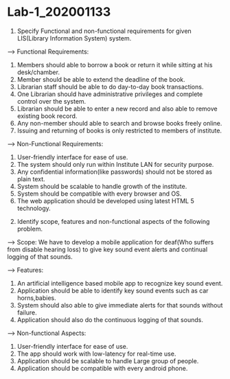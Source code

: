 # Lab-1_202001133

1. Specify Functional and non-functional requirements for given LIS(Library Information System) system.

--> Functional Requirements:

1) Members should able to borrow a book or return it while sitting at his desk/chamber.
2) Member should be able to extend the deadline of the book.
3) Librarian staff should be able to do day-to-day book transactions.
4) One Librarian should have administrative privileges and complete control over the system.
5) Librarian should be able to enter a new record and also able to remove existing book record.
6) Any non-member should able to search and browse books freely online.
7) Issuing and returning of books is only restricted to members of institute.


--> Non-Functional Requirements:

1) User-friendly interface for ease of use.
2) The system should only run within Institute LAN for security purpose.
3) Any confidential information(like passwords) should not be stored as plain text.
4) System should be scalable to handle growth of the institute.
5) System should be compatible with every browser and OS.
6) The web application should be developed using latest HTML 5 technology.

2. Identify scope, features and non-functional aspects of the following problem.

--> Scope:
        We have to develop a mobile application for deaf(Who suffers from disable hearing loss) to give key sound event alerts and continual logging of that sounds.
   
--> Features:

1) An artificial intelligence based mobile app to recognize key sound event.
2) Application should be able to identify key sound events such as car horns,babies.
3) System should also able to give immediate alerts for that sounds without failure.
4) Application should also do the continuous logging of that sounds.


--> Non-functional Aspects:

1) User-friendly interface for ease of use.
2) The app should work with low-latency for real-time use.
3) Application should be scalable to handle Large group of people.
4) Application should be compatible with every android phone.

